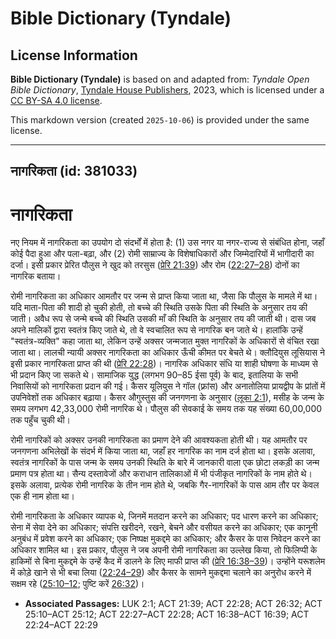 # Bible Dictionary (Tyndale)

## License Information

**Bible Dictionary (Tyndale)** is based on and adapted from: _Tyndale Open Bible Dictionary_, [Tyndale House Publishers](https://tyndaleopenresources.com/), 2023, which is licensed under a [CC BY-SA 4.0 license](https://creativecommons.org/licenses/by-sa/4.0/legalcode.en).

This markdown version (created `2025-10-06`) is provided under the same license.



--------------------------------

## नागरिकता (id: 381033)

नागरिकता
========

नए नियम में नागरिकता का उपयोग दो संदर्भों में होता है: (1\) उस नगर या नगर\-राज्य से संबंधित होना, जहाँ कोई पैदा हुआ और पला\-बढ़ा, और (2\) रोमी साम्राज्य के विशेषाधिकारों और जिम्मेदारियों में भागीदारी का दर्जा। इसी प्रकार प्रेरित पौलुस ने खुद को तरसुस ([प्रेरि 21:39](https://ref.ly/Acts21:39)) और रोम ([22:27–28](https://ref.ly/Acts22:27-Acts22:28)) दोनों का नागरिक बताया।

रोमी नागरिकता का अधिकार आमतौर पर जन्म से प्राप्त किया जाता था, जैसा कि पौलुस के मामले में था। यदि माता\-पिता की शादी हो चुकी होती, तो बच्चे की स्थिति उसके पिता की स्थिति के अनुसार तय की जाती। अवैध रूप से जन्मे बच्चे की स्थिति उसकी माँ की स्थिति के अनुसार तय की जाती थी। दास जब अपने मालिकों द्वारा स्वतंत्र किए जाते थे, तो वे स्वचालित रूप से नागरिक बन जाते थे। हालांकि उन्हें "स्वतंत्र\-व्यक्ति" कहा जाता था, लेकिन उन्हें अक्सर जन्मजात मुक्त नागरिकों के अधिकारों से वंचित रखा जाता था। लालची न्यायी अक्सर नागरिकता का अधिकार ऊँची कीमत पर बेचते थे। क्लौदियुस लूसियास ने इसी प्रकार नागरिकता प्राप्त की थी ([प्रेरि 22:28](https://ref.ly/Acts22:28))। नागरिक अधिकार संधि या शाही घोषणा के माध्यम से भी प्रदान किए जा सकते थे। सामाजिक युद्ध (लगभग 90–85 ईसा पूर्व) के बाद, इतालिया के सभी निवासियों को नागरिकता प्रदान की गई। कैसर यूलियुस ने गॉल (फ़्रांस) और अनातोलिया प्रायद्वीप के प्रांतों में उपनिवेशों तक अधिकार बढ़ाया। कैसर औगुस्तुस की जनगणना के अनुसार ([लूका 2:1](https://ref.ly/Luke2:1)), मसीह के जन्म के समय लगभग 42,33,000 रोमी नागरिक थे। पौलुस की सेवकाई के समय तक यह संख्या 60,00,000 तक पहुँच चुकी थी।

रोमी नागरिकों को अक्सर उनकी नागरिकता का प्रमाण देने की आवश्यकता होती थी। यह आमतौर पर जनगणना अभिलेखों के संदर्भ में किया जाता था, जहाँ हर नागरिक का नाम दर्ज होता था। इसके अलावा, स्वतंत्र नागरिकों के पास जन्म के समय उनकी स्थिति के बारे में जानकारी वाला एक छोटा लकड़ी का जन्म प्रमाण पत्र होता था। सैन्य दस्तावेजों और कराधान तालिकाओं में भी पंजीकृत नागरिकों के नाम होते थे। इसके अलावा, प्रत्येक रोमी नागरिक के तीन नाम होते थे, जबकि गैर\-नागरिकों के पास आम तौर पर केवल एक ही नाम होता था।

रोमी नागरिकता के अधिकार व्यापक थे, जिनमें मतदान करने का अधिकार; पद धारण करने का अधिकार; सेना में सेवा देने का अधिकार; संपत्ति खरीदने, रखने, बेचने और वसीयत करने का अधिकार; एक कानूनी अनुबंध में प्रवेश करने का अधिकार; एक निष्पक्ष मुकद्दमे का अधिकार; और कैसर के पास निवेदन करने का अधिकार शामिल था। इस प्रकार, पौलुस ने जब अपनी रोमी नागरिकता का उल्लेख किया, तो फिलिप्पी के हाकिमों से बिना मुकद्दमे के उन्हें कैद में डालने के लिए माफी प्राप्त की ([प्रेरि 16:38–39](https://ref.ly/Acts16:38-Acts16:39))। उन्होंने यरूशलेम में कोड़े खाने से भी बचा लिया ([22:24–29](https://ref.ly/Acts22:24-Acts22:29)) और कैसर के सामने मुकद्दमा चलाने का अनुरोध करने में सक्षम रहे ([25:10–12](https://ref.ly/Acts25:10-Acts25:12); पुष्टि करें [26:32](https://ref.ly/Acts26:32))।

* **Associated Passages:** LUK 2:1; ACT 21:39; ACT 22:28; ACT 26:32; ACT 25:10–ACT 25:12; ACT 22:27–ACT 22:28; ACT 16:38–ACT 16:39; ACT 22:24–ACT 22:29

